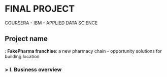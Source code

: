 # FINAL PROJECT 

COURSERA - IBM - APPLIED DATA SCIENCE

## Project name

: **FakePharma franchise**:  a new pharmacy chain - opportunity solutions for building location

### > I. Business overview
>>
<!--stackedit_data:
eyJoaXN0b3J5IjpbLTExNTMwNDE5MTZdfQ==
-->